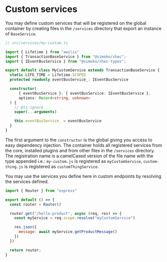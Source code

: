 # Custom services

You may define custom services that will be registered on the global container by creating files in the `/services` directory that export an instance of `BaseService`.

```ts
// src/services/my-custom.ts

import { Lifetime } from "awilix"
import { TransactionBaseService } from "@simoko/shec";
import { IEventBusService } from "@simoko/shec-types";

export default class MyCustomService extends TransactionBaseService {
  static LIFE_TIME = Lifetime.SCOPED
  protected readonly eventBusService_: IEventBusService

  constructor(
      { eventBusService }: { eventBusService: IEventBusService },
      options: Record<string, unknown>
  ) {
    // @ts-ignore
    super(...arguments)

    this.eventBusService_ = eventBusService
  }
}

```

The first argument to the `constructor` is the global giving you access to easy dependency injection. The container holds all registered services from the core, installed plugins and from other files in the `/services` directory. The registration name is a camelCased version of the file name with the type appended i.e.: `my-custom.js` is registered as `myCustomService`, `custom-thing.js` is registered as `customThingService`.

You may use the services you define here in custom endpoints by resolving the services defined.

```js
import { Router } from "express"

export default () => {
  const router = Router()

  router.get("/hello-product", async (req, res) => {
    const myService = req.scope.resolve("myCustomService")

    res.json({
      message: await myService.getProductMessage()
    })
  })

  return router;
}
```
